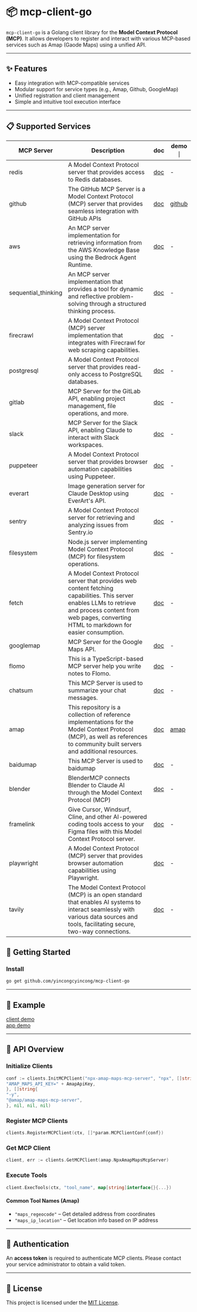# 📦 mcp-client-go

`mcp-client-go` is a Golang client library for the **Model Context Protocol (MCP)**. It allows developers to register
and interact with various MCP-based services such as Amap (Gaode Maps) using a unified API.

---

## ✨ Features

- Easy integration with MCP-compatible services
- Modular support for service types (e.g., Amap, Github, GoogleMap)
- Unified registration and client management
- Simple and intuitive tool execution interface

---

## 📋 Supported Services

| MCP Server           | 	Description                                                                                                                                                                                                  | doc                                                                                          | demo｜                                                                                             
|----------------------|---------------------------------------------------------------------------------------------------------------------------------------------------------------------------------------------------------------|----------------------------------------------------------------------------------------------|---------------------------------------------------------------------------------------------------|
| redis	               | A Model Context Protocol server that provides access to Redis databases.                                                                                                                                      | [doc](https://github.com/modelcontextprotocol/servers/tree/main/src/redis)                   | -                                                                                                 |
| github	              | The GitHub MCP Server is a Model Context Protocol (MCP) server that provides seamless integration with GitHub APIs                                                                                            | [doc](https://github.com/github/github-mcp-server)                                           | [github](https://github.com/yincongcyincong/mcp-client-go/blob/main/demo/client/github/github.go) |
| aws	                 | An MCP server implementation for retrieving information from the AWS Knowledge Base using the Bedrock Agent Runtime.                                                                                          | [doc](https://github.com/modelcontextprotocol/servers/tree/main/src/aws-kb-retrieval-server) | -                                                                                                 |
| sequential_thinking	 | An MCP server implementation that provides a tool for dynamic and reflective problem-solving through a structured thinking process.                                                                           | [doc](https://github.com/modelcontextprotocol/servers/tree/HEAD/src/sequentialthinking)      | -                                                                                                 |
| firecrawl	           | A Model Context Protocol (MCP) server implementation that integrates with Firecrawl for web scraping capabilities.                                                                                            | [doc](https://github.com/mendableai/firecrawl-mcp-server)                                    | -                                                                                                 |
| postgresql	          | A Model Context Protocol server that provides read-only access to PostgreSQL databases.                                                                                                                       | [doc](https://github.com/modelcontextprotocol/servers/tree/main/src/postgres)                | -                                                                                                 |
| gitlab	              | MCP Server for the GitLab API, enabling project management, file operations, and more.                                                                                                                        | [doc](https://github.com/modelcontextprotocol/servers/tree/main/src/gitlab)                  | -                                                                                                 |
| slack	               | MCP Server for the Slack API, enabling Claude to interact with Slack workspaces.                                                                                                                              | [doc](https://github.com/modelcontextprotocol/servers/tree/main/src/slack)                   | -                                                                                                 |
| puppeteer	           | A Model Context Protocol server that provides browser automation capabilities using Puppeteer.                                                                                                                | [doc](https://github.com/modelcontextprotocol/servers/tree/main/src/puppeteer)               | -                                                                                                 |
| everart	             | Image generation server for Claude Desktop using EverArt's API.                                                                                                                                               | [doc](https://github.com/modelcontextprotocol/servers/tree/main/src/everart)                 | -                                                                                                 |
| sentry	              | A Model Context Protocol server for retrieving and analyzing issues from Sentry.io                                                                                                                            | [doc](https://github.com/modelcontextprotocol/servers/tree/main/src/sentry)                  | -                                                                                                 |
| filesystem	          | Node.js server implementing Model Context Protocol (MCP) for filesystem operations.                                                                                                                           | [doc](https://github.com/modelcontextprotocol/servers/tree/main/src/filesystem)              | -                                                                                                 |
| fetch	               | A Model Context Protocol server that provides web content fetching capabilities. This server enables LLMs to retrieve and process content from web pages, converting HTML to markdown for easier consumption. | [doc](https://github.com/modelcontextprotocol/servers/tree/main/src/fetch)                   | -                                                                                                 |
| googlemap	           | MCP Server for the Google Maps API.                                                                                                                                                                           | [doc](https://github.com/modelcontextprotocol/servers/tree/main/src/google-maps)             | -                                                                                                 |
| flomo	               | This is a TypeScript-based MCP server help you write notes to Flomo.                                                                                                                                          | [doc](https://github.com/chatmcp/mcp-server-flomo)                                           | -                                                                                                 |
| chatsum	             | This MCP Server is used to summarize your chat messages.                                                                                                                                                      | [doc](https://github.com/chatmcp/mcp-server-chatsum)                                         | -                                                                                                 |
| amap	                | This repository is a collection of reference implementations for the Model Context Protocol (MCP), as well as references to community built servers and additional resources.                                 | [doc](https://github.com/modelcontextprotocol/servers)                                       | [amap](https://github.com/yincongcyincong/mcp-client-go/blob/main/demo/client/amap/amap.go)       |
| baidumap	            | This MCP Server is used to baidumap                                                                                                                                                                           | [doc](https://github.com/baidu-maps/mcp)                                                     | -                                                                                                 |
| blender	             | BlenderMCP connects Blender to Claude AI through the Model Context Protocol (MCP)                                                                                                                             | [doc](https://github.com/ahujasid/blender-mcp)                                               | -                                                                                                 |
| framelink	           | Give Cursor, Windsurf, Cline, and other AI-powered coding tools access to your Figma files with this Model Context Protocol server.                                                                           | [doc](https://github.com/GLips/Figma-Context-MCP)                                            | -                                                                                                 |
| playwright	          | A Model Context Protocol (MCP) server that provides browser automation capabilities using Playwright.                                                                                                         | [doc]()                                                                                      | -                                                                                                 |
| tavily	              | The Model Context Protocol (MCP) is an open standard that enables AI systems to interact seamlessly with various data sources and tools, facilitating secure, two-way connections.                            | [doc](https://github.com/tavily-ai/tavily-mcp)                                               | -                                                                                                 |

## 🚀 Getting Started

### Install

```bash
go get github.com/yincongcyincong/mcp-client-go
```

---

## 🧪 Example

[client demo](https://github.com/yincongcyincong/mcp-client-go/tree/main/demo/client)    
[app demo](https://github.com/yincongcyincong/mcp-client-go/tree/main/demo/app)

---

## 🧱 API Overview

### Initialize Clients

```go
conf := clients.InitMCPClient("npx-amap-maps-mcp-server", "npx", []string{
"AMAP_MAPS_API_KEY=" + AmapApiKey,
}, []string{
"-y",
"@amap/amap-maps-mcp-server",
}, nil, nil, nil)
```

### Register MCP Clients

```go
clients.RegisterMCPClient(ctx, []*param.MCPClientConf{conf})
```

### Get MCP Client

```go
client, err := clients.GetMCPClient(amap.NpxAmapMapsMcpServer)
```

### Execute Tools

```go
client.ExecTools(ctx, "tool_name", map[string]interface{}{...})
```

#### Common Tool Names (Amap)

- `"maps_regeocode"` – Get detailed address from coordinates
- `"maps_ip_location"` – Get location info based on IP address

---

## 🔐 Authentication

An **access token** is required to authenticate MCP clients. Please contact your service administrator to obtain a valid
token.

---

## 📄 License

This project is licensed under the [MIT License](./LICENSE).
